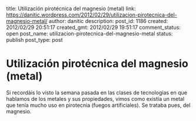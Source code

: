 title: Utilización pirotécnica del magnesio (metal)
link: https://danitic.wordpress.com/2012/02/29/utilizacion-pirotecnica-del-magnesio-metal/
author: danitic
description: 
post_id: 1186
created: 2012/02/29 20:51:17
created_gmt: 2012/02/29 19:51:17
comment_status: open
post_name: utilizacion-pirotecnica-del-magnesio-metal
status: publish
post_type: post

# Utilización pirotécnica del magnesio (metal)

Si recordáis lo visto la semana pasada en las clases de tecnologías en que hablamos de los metales y sus propiedades, vimos como existía un metal que tenía mucho uso en pirotecnia (fuegos artificiales). Se trataba pues, del magnesio.
